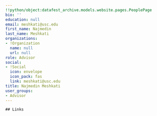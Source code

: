 ```yaml
---
!!python/object:datafest_archive.models.website.pages.PeoplePage
bio: ''
education: null
email: meshkati@usc.edu
first_name: Najmedin
last_name: Meshkati
organizations:
- !Organization
  name: null
  url: null
role: Advisor
social:
- !Social
  icon: envelope
  icon_pack: fas
  link: meshkati@usc.edu
title: Najmedin Meshkati
user_groups:
- Advisor
---
```


    ## Links
    